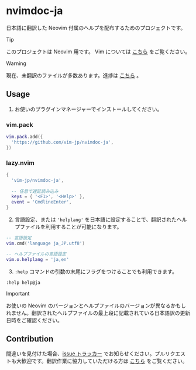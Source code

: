 # nvimdoc-ja
日本語に翻訳した Neovim 付属のヘルプを配布するためのプロジェクトです。

> [!TIP]
> このプロジェクトは Neovim 用です。
> Vim については [こちら](https://github.com/vim-jp/vimdoc-ja) をご覧ください。

> [!WARNING]
> 現在、未翻訳のファイルが多数あります。進捗は [こちら](CONTRIBUTING.md#翻訳状況) 。
## Usage
1. お使いのプラグインマネージャーでインストールしてください。
### vim.pack
```lua
vim.pack.add({
  'https://github.com/vim-jp/nvimdoc-ja',
})
```
### lazy.nvim
```lua
{
  'vim-jp/nvimdoc-ja',
  
  -- 任意で遅延読み込み
  keys = { '<F1>', '<Help>' },
  event = 'CmdlineEnter',
}
```
2. 言語設定、または `'helplang'` を日本語に設定することで、翻訳されたヘルプファイルを利用することが可能になります。
``` lua
-- 言語設定
vim.cmd('language ja_JP.utf8')

-- ヘルプファイルの言語設定
vim.o.helplang = 'ja,en'
```
3. `:help` コマンドの引数の末尾にフラグをつけることでも利用できます。
``` vim
:help help@ja
```

> [!IMPORTANT]
> お使いの Neovim のバージョンとヘルプファイルのバージョンが異なるかもしれません。翻訳されたヘルプファイルの最上段に記載されている日本語訳の更新日時をご確認ください。
## Contribution
間違いを見付けた場合、[issue トラッカー](https://github.com/vim-jp/nvimdoc-ja/issues) でお知らせください。プルリクエストも大歓迎です。翻訳作業に協力していただける方は [こちら](CONTRIBUTING.md) をご覧ください。
